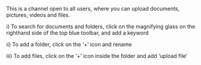 This is a channel open to all users, where you can upload documents, pictures, videos and files.

i) To search for documents and folders, click on the magnifying glass on the righthand side of the top blue toolbar, and add a keyword

ii) To add a folder, click on the ‘+’ icon and rename

iii) To add files, click on the ‘+’ icon inside the folder and add ‘upload file’